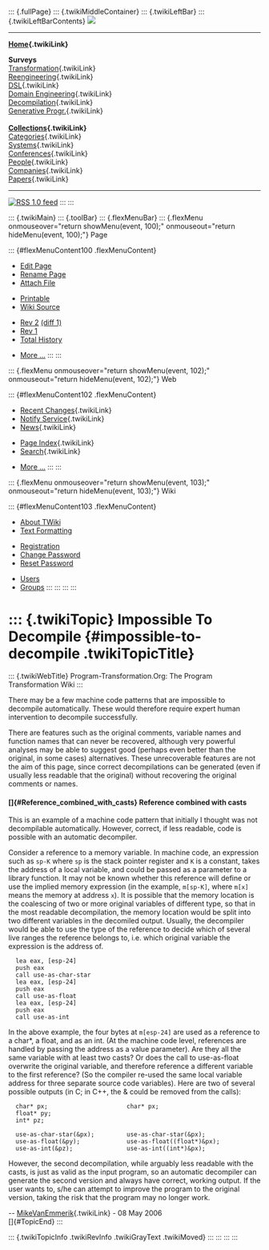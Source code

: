 ::: {.fullPage}
::: {.twikiMiddleContainer}
::: {.twikiLeftBar}
::: {.twikiLeftBarContents}
![](../pub/transformation.gif)

------------------------------------------------------------------------

**[Home](WebHome){.twikiLink}**

**Surveys**\
[Transformation](ProgramTransformation){.twikiLink}\
[Reengineering](ReengineeringWiki){.twikiLink}\
[DSL](DomainSpecificLanguages){.twikiLink}\
[Domain Engineering](DomainEngineering){.twikiLink}\
[Decompilation](DeCompilation){.twikiLink}\
[Generative Progr.](GenerativeProgrammingWiki){.twikiLink}\
\
**[Collections](CategoryCollection){.twikiLink}**\
[Categories](CategoryCategory){.twikiLink}\
[Systems](TransformationSystems){.twikiLink}\
[Conferences](TransformationConferences){.twikiLink}\
[People](TransformationPeople){.twikiLink}\
[Companies](TransformationCompanies){.twikiLink}\
[Papers](CategoryPaper){.twikiLink}

------------------------------------------------------------------------

[![](../pub/rss.gif "RSS 1.0 feed")](WebRss@skin=rss)
:::
:::

::: {.twikiMain}
::: {.toolBar}
::: {.flexMenuBar}
::: {.flexMenu onmouseover="return showMenu(event, 100);" onmouseout="return hideMenu(event, 100);"}
Page

::: {#flexMenuContent100 .flexMenuContent}
-   [Edit
    Page](http://www.program-transformation.org/edit/Transform/ImpossibleToDecompile?t=1536826296)
-   [Rename
    Page](http://www.program-transformation.org/rename/Transform/ImpossibleToDecompile)
-   [Attach
    File](http://www.program-transformation.org/attach/Transform/ImpossibleToDecompile)

<!-- -->

-   [Printable](http://www.program-transformation.org/view/Transform/ImpossibleToDecompile?skin=print.pattern)
-   [Wiki
    Source](http://www.program-transformation.org/view/Transform/ImpossibleToDecompile?skin=text&raw=on&contenttype=text/plain)

<!-- -->

-   [Rev
    2](http://www.program-transformation.org/view/Transform/ImpossibleToDecompile?rev=1.2)
    [(diff 1)](http://www.program-transformation.org/rdiff/Transform/ImpossibleToDecompile?rev1=1.2&rev2=1.1)
-   [Rev
    1](http://www.program-transformation.org/view/Transform/ImpossibleToDecompile?rev=1.1)
-   [Total
    History](http://www.program-transformation.org/rdiff/Transform/ImpossibleToDecompile)

<!-- -->

-   [More
    \...](http://www.program-transformation.org/oops/Transform/ImpossibleToDecompile?template=oopsmore&param1=1.2&param2=1.2)
:::
:::

::: {.flexMenu onmouseover="return showMenu(event, 102);" onmouseout="return hideMenu(event, 102);"}
Web

::: {#flexMenuContent102 .flexMenuContent}
-   [Recent Changes](WebChanges){.twikiLink}
-   [Notify Service](WebNotify){.twikiLink}
-   [News](WebNews){.twikiLink}

<!-- -->

-   [Page Index](WebIndex){.twikiLink}
-   [Search](WebSearch){.twikiLink}

<!-- -->

-   [More
    \...](http://www.program-transformation.org/oops/Transform/ImpossibleToDecompile?template=oopsmore&param1=1.2&param2=1.2)
:::
:::

::: {.flexMenu onmouseover="return showMenu(event, 103);" onmouseout="return hideMenu(event, 103);"}
Wiki

::: {#flexMenuContent103 .flexMenuContent}
-   [About
    TWiki](http://www.program-transformation.org/view/TWiki/WebHome)
-   [Text
    Formatting](http://www.program-transformation.org/view/TWiki/TextFormattingRules)

<!-- -->

-   [Registration](http://www.program-transformation.org/view/TWiki/TWikiRegistration)
-   [Change
    Password](http://www.program-transformation.org/view/TWiki/ChangePassword)
-   [Reset
    Password](http://www.program-transformation.org/view/TWiki/ResetPassword)

<!-- -->

-   [Users](http://www.program-transformation.org/view/Main/TWikiUsers)
-   [Groups](http://www.program-transformation.org/view/Main/TWikiGroups)
:::
:::
:::
:::

::: {.twikiTopic}
Impossible To Decompile {#impossible-to-decompile .twikiTopicTitle}
=======================

::: {.twikiWebTitle}
Program-Transformation.Org: The Program Transformation Wiki
:::

There may be a few machine code patterns that are impossible to
decompile automatically. These would therefore require expert human
intervention to decompile successfully.

There are features such as the original comments, variable names and
function names that can never be recovered, although very powerful
analyses may be able to suggest good (perhaps even better than the
original, in some cases) alternatives. These unrecoverable features are
not the aim of this page, since correct decompilations can be generated
(even if usually less readable that the original) without recovering the
original comments or names.

#### []{#Reference_combined_with_casts} Reference combined with casts

This is an example of a machine code pattern that initially I thought
was not decompilable automatically. However, correct, if less readable,
code is possible with an automatic decompiler.

Consider a reference to a memory variable. In machine code, an
expression such as `sp-K` where `sp` is the stack pointer register and
`K` is a constant, takes the address of a local variable, and could be
passed as a parameter to a library function. It may not be known whether
this reference will define or use the implied memory expression (in the
example, `m[sp-K]`, where `m[x]` means the memory at address `x`). It is
possible that the memory location is the coalescing of two or more
original variables of different type, so that in the most readable
decompilation, the memory location would be split into two different
variables in the decomiled output. Usually, the decompiler would be able
to use the type of the reference to decide which of several live ranges
the reference belongs to, i.e. which original variable the expression is
the address of.

      lea eax, [esp-24]
      push eax
      call use-as-char-star
      lea eax, [esp-24]
      push eax
      call use-as-float
      lea eax, [esp-24]
      push eax
      call use-as-int

In the above example, the four bytes at `m[esp-24]` are used as a
reference to a char\*, a float, and as an int. (At the machine code
level, references are handled by passing the address as a value
parameter). Are they all the same variable with at least two casts? Or
does the call to use-as-float overwrite the original variable, and
therefore reference a different variable to the first reference? (So the
compiler re-used the same local variable address for three separate
source code variables). Here are two of several possible outputs (in C;
in C++, the & could be removed from the calls):

      char* px;                      char* px;
      float* py;
      int* pz;

      use-as-char-star(&px);         use-as-char-star(&px);
      use-as-float(&py);             use-as-float((float*)&px);
      use-as-int(&pz);               use-as-int((int*)&px);

However, the second decompilation, while arguably less readable with the
casts, is just as valid as the input program, so an automatic decompiler
can generate the second version and always have correct, working output.
If the user wants to, s/he can attempt to improve the program to the
original version, taking the risk that the program may no longer work.

\-- [MikeVanEmmerik](../Main/MikeVanEmmerik){.twikiLink} - 08 May 2006\
[]{#TopicEnd}
:::

::: {.twikiTopicInfo .twikiRevInfo .twikiGrayText .twikiMoved}
:::
:::
:::
:::
